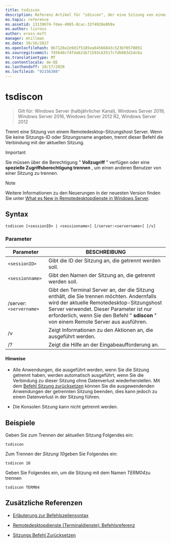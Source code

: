 ```yaml
---
title: tsdiscon
description: Referenz Artikel für "zdiscon", der eine Sitzung von einem Remotedesktop-Sitzungshost Server trennt.
ms.topic: reference
ms.assetid: 13139674-7dee-4965-8cac-32f4928e8b9a
ms.author: lizross
author: eross-msft
manager: mtillman
ms.date: 10/16/2017
ms.openlocfilehash: 8b7126e2e9d1f5185ea64566843c523bf0570891
ms.sourcegitcommit: f45640cf4fda621b71593c63517cfdb983d1dc6a
ms.translationtype: MT
ms.contentlocale: de-DE
ms.lasthandoff: 10/17/2020
ms.locfileid: "92156388"
---
```

# <a name="tsdiscon"></a>tsdiscon

> Gilt für: Windows Server (halbjährlicher Kanal), Windows Server 2019, Windows Server 2016, Windows Server 2012 R2, Windows Server 2012

Trennt eine Sitzung von einem Remotedesktop-Sitzungshost Server. Wenn Sie keine Sitzungs-ID oder Sitzungsname angeben, trennt dieser Befehl die Verbindung mit der aktuellen Sitzung.

> [!IMPORTANT]
> Sie müssen über die Berechtigung " **Vollzugriff** " verfügen oder eine **spezielle Zugriffsberechtigung trennen** , um einen anderen Benutzer von einer Sitzung zu trennen.

> [!NOTE]
> Weitere Informationen zu den Neuerungen in der neuesten Version finden Sie unter [What es New in Remotedesktopdienste in Windows Server](/previous-versions/windows/it-pro/windows-server-2012-r2-and-2012/dn283323(v=ws.11)).

## <a name="syntax"></a>Syntax

```
tsdiscon [<sessionID> | <sessionname>] [/server:<servername>] [/v]
```

### <a name="parameters"></a>Parameter

| Parameter | BESCHREIBUNG |
|--|--|
| `<sessionID>` | Gibt die ID der Sitzung an, die getrennt werden soll. |
| `<sessionname>` | Gibt den Namen der Sitzung an, die getrennt werden soll. |
| /server:`<servername>` | Gibt den Terminal Server an, der die Sitzung enthält, die Sie trennen möchten. Andernfalls wird der aktuelle Remotedesktop-Sitzungshost Server verwendet. Dieser Parameter ist nur erforderlich, wenn Sie den Befehl " **sdiscon** " von einem Remote Server aus ausführen. |
| /v | Zeigt Informationen zu den Aktionen an, die ausgeführt werden. |
| /? | Zeigt die Hilfe an der Eingabeaufforderung an. |

#### <a name="remarks"></a>Hinweise

- Alle Anwendungen, die ausgeführt werden, wenn Sie die Sitzung getrennt haben, werden automatisch ausgeführt, wenn Sie die Verbindung zu dieser Sitzung ohne Datenverlust wiederherstellen. Mit dem [Befehl Sitzung zurücksetzen](reset-session.md) können Sie die ausgewendenden Anwendungen der getrennten Sitzung beenden, dies kann jedoch zu einem Datenverlust in der Sitzung führen.

- Die Konsolen Sitzung kann nicht getrennt werden.

## <a name="examples"></a>Beispiele

Geben Sie zum Trennen der aktuellen Sitzung Folgendes ein:

```
tsdiscon
```

Zum Trennen der *Sitzung 10*geben Sie Folgendes ein:

```
tsdiscon 10
```

Geben Sie Folgendes ein, um die Sitzung mit dem Namen *TERM04*zu trennen

```
tsdiscon TERM04
```

## <a name="additional-references"></a>Zusätzliche Referenzen

- [Erläuterung zur Befehlszeilensyntax](command-line-syntax-key.md)

- [Remotedesktopdienste (Terminaldienste): Befehlsreferenz](remote-desktop-services-terminal-services-command-reference.md)

- [Sitzungs Befehl Zurücksetzen](reset-session.md)
